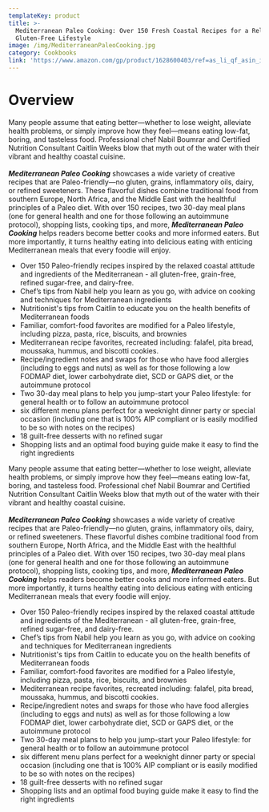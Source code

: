 ```yaml
---
templateKey: product
title: >-
  Mediterranean Paleo Cooking: Over 150 Fresh Coastal Recipes for a Relaxed,
  Gluten-Free Lifestyle
image: /img/MediterraneanPaleoCooking.jpg
category: Cookbooks
link: 'https://www.amazon.com/gp/product/1628600403/ref=as_li_qf_asin_il_tl?ie=UTF8&tag=boisewgw-20&creative=9325&linkCode=as2&creativeASIN=1628600403&linkId=ee5975be41b686d2095ea88c683002c0'
---
```


# Overview

Many people assume that eating better—whether to lose weight, alleviate health problems, or simply improve how they feel—means eating low-fat, boring, and tasteless food. Professional chef Nabil Boumrar and Certified Nutrition Consultant Caitlin Weeks blow that myth out of the water with their vibrant and healthy coastal cuisine.\
\
_**Mediterranean Paleo Cooking**_ showcases a wide variety of creative recipes that are Paleo-friendly—no gluten, grains, inflammatory oils, dairy, or refined sweeteners. These flavorful dishes combine traditional food from southern Europe, North Africa, and the Middle East with the healthful principles of a Paleo diet. With over 150 recipes, two 30-day meal plans (one for general health and one for those following an autoimmune protocol), shopping lists, cooking tips, and more, **_Mediterranean Paleo Cooking_** helps readers become better cooks and more informed eaters. But more importantly, it turns healthy eating into delicious eating with enticing Mediterranean meals that every foodie will enjoy.

* Over 150 Paleo-friendly recipes inspired by the relaxed coastal attitude and ingredients of the Mediterranean - all gluten-free, grain-free, refined sugar-free, and dairy-free.
* Chef’s tips from Nabil help you learn as you go, with advice on cooking and techniques for Mediterranean ingredients
* Nutritionist's tips from Caitlin to educate you on the health benefits of Mediterranean foods
* Familiar, comfort-food favorites are modified for a Paleo lifestyle, including pizza, pasta, rice, biscuits, and brownies
* Mediterranean recipe favorites, recreated including: falafel, pita bread, moussaka, hummus, and biscotti cookies.
* Recipe/ingredient notes and swaps for those who have food allergies (including to eggs and nuts) as well as for those following a low FODMAP diet, lower carbohydrate diet, SCD or GAPS diet, or the autoimmune protocol
* Two 30-day meal plans to help you jump-start your Paleo lifestyle: for general health or to follow an autoimmune protocol
* six different menu plans perfect for a weeknight dinner party or special occasion (including one that is 100% AIP compliant or is easily modified to be so with notes on the recipes)
* 18 guilt-free desserts with no refined sugar
* Shopping lists and an optimal food buying guide make it easy to find the right ingredients

Many people assume that eating better—whether to lose weight, alleviate health problems, or simply improve how they feel—means eating low-fat, boring, and tasteless food. Professional chef Nabil Boumrar and Certified Nutrition Consultant Caitlin Weeks blow that myth out of the water with their vibrant and healthy coastal cuisine.\
\
_**Mediterranean Paleo Cooking**_ showcases a wide variety of creative recipes that are Paleo-friendly—no gluten, grains, inflammatory oils, dairy, or refined sweeteners. These flavorful dishes combine traditional food from southern Europe, North Africa, and the Middle East with the healthful principles of a Paleo diet. With over 150 recipes, two 30-day meal plans (one for general health and one for those following an autoimmune protocol), shopping lists, cooking tips, and more, **_Mediterranean Paleo Cooking_** helps readers become better cooks and more informed eaters. But more importantly, it turns healthy eating into delicious eating with enticing Mediterranean meals that every foodie will enjoy.

* Over 150 Paleo-friendly recipes inspired by the relaxed coastal attitude and ingredients of the Mediterranean - all gluten-free, grain-free, refined sugar-free, and dairy-free.
* Chef’s tips from Nabil help you learn as you go, with advice on cooking and techniques for Mediterranean ingredients
* Nutritionist's tips from Caitlin to educate you on the health benefits of Mediterranean foods
* Familiar, comfort-food favorites are modified for a Paleo lifestyle, including pizza, pasta, rice, biscuits, and brownies
* Mediterranean recipe favorites, recreated including: falafel, pita bread, moussaka, hummus, and biscotti cookies.
* Recipe/ingredient notes and swaps for those who have food allergies (including to eggs and nuts) as well as for those following a low FODMAP diet, lower carbohydrate diet, SCD or GAPS diet, or the autoimmune protocol
* Two 30-day meal plans to help you jump-start your Paleo lifestyle: for general health or to follow an autoimmune protocol
* six different menu plans perfect for a weeknight dinner party or special occasion (including one that is 100% AIP compliant or is easily modified to be so with notes on the recipes)
* 18 guilt-free desserts with no refined sugar
* Shopping lists and an optimal food buying guide make it easy to find the right ingredients
